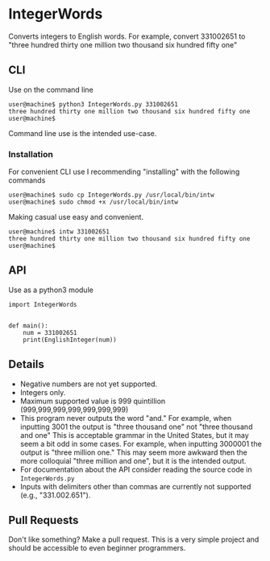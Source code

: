 # IntegerWords
Converts integers to English words.  For example, convert 331002651 to "three hundred thirty one million two thousand six hundred fifty one"

## CLI
Use on the command line

```
user@machine$ python3 IntegerWords.py 331002651
three hundred thirty one million two thousand six hundred fifty one
user@machine$
```
Command line use is the intended use-case.

### Installation
For convenient CLI use I recommending "installing" with the following commands

```
user@machine$ sudo cp IntegerWords.py /usr/local/bin/intw
user@machine$ sudo chmod +x /usr/local/bin/intw
```

Making casual use easy and convenient.

```
user@machine$ intw 331002651
three hundred thirty one million two thousand six hundred fifty one 
user@machine$

```





## API
Use as a python3 module

```
import IntegerWords


def main():
	num = 331002651
	print(EnglishInteger(num))
```




## Details
* Negative numbers are not yet supported.
* Integers only.
* Maximum supported value is 999 quintillion (999,999,999,999,999,999,999)
* This program never outputs the word "and."  For example, when inputting 3001 the output is "three thousand one" not "three thousand and one"  This is acceptable grammar in the United States, but it may seem a bit odd in some cases.  For example, when inputting 3000001 the output is "three million one."  This may seem more awkward then the more colloquial "three million and one", but it is the intended output.
* For documentation about the API consider reading the source code in `IntegerWords.py`
* Inputs with delimiters other than commas are currently not supported (e.g., "331.002.651").

## Pull Requests
Don't like something?  Make a pull request.  This is a very simple project and should be accessible to even beginner programmers.